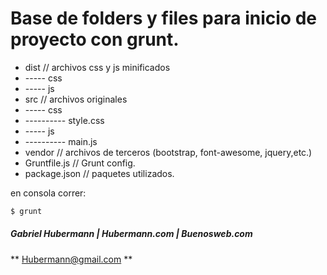 # Base de folders y files para inicio de proyecto con grunt.


  - dist              // archivos css y js minificados
  - ----- css
  - ----- js
  - src              // archivos originales
  - ----- css
  - ---------- style.css
  - ----- js
  - ---------- main.js
  - vendor          // archivos de terceros (bootstrap, font-awesome, jquery,etc.)
  - Gruntfile.js        // Grunt config.
  - package.json        // paquetes utilizados.


en consola correr:

```sh
$ grunt
```

##### Gabriel Hubermann | Hubermann.com | Buenosweb.com


** Hubermann@gmail.com **


